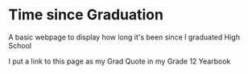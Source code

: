 # Time since Graduation
A basic webpage to display how long it's been since I graduated High School

I put a link to this page as my Grad Quote in my Grade 12 Yearbook
